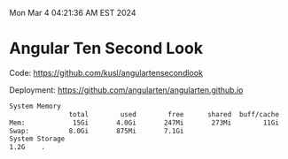 Mon Mar  4 04:21:36 AM EST 2024

# Angular Ten Second Look

Code: https://github.com/kusl/angulartensecondlook

Deployment: https://github.com/angularten/angularten.github.io

```bash
System Memory
               total        used        free      shared  buff/cache   available
Mem:            15Gi       4.0Gi       247Mi       273Mi        11Gi        11Gi
Swap:          8.0Gi       875Mi       7.1Gi
System Storage
1.2G	.
```

